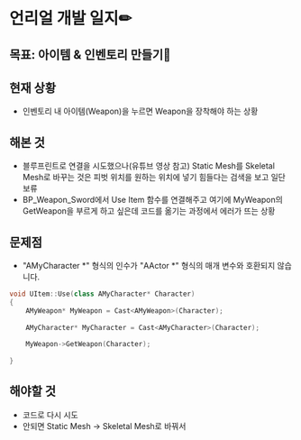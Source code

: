# 언리얼 개발 일지✏



## 목표: 아이템 & 인벤토리 만들기🎁

## 현재 상황

* 인벤토리 내 아이템(Weapon)을 누르면 Weapon을 장착해야 하는 상황


## 해본 것

* 블루프린트로 연결을 시도했으나(유튜브 영상 참고) Static Mesh를 Skeletal Mesh로 바꾸는 것은 피벗 위치를 원하는 위치에 넣기 힘들다는 검색을 보고 일단 보류
* BP_Weapon_Sword에서 Use Item 함수를 연결해주고 여기에 MyWeapon의 GetWeapon을 부르게 하고 싶은데 코드를 옮기는 과정에서 에러가 뜨는 상황


## 문제점

* "AMyCharacter *" 형식의 인수가 "AActor *" 형식의 매개 변수와 호환되지 않습니다.

```C++
void UItem::Use(class AMyCharacter* Character)
{
	AMyWeapon* MyWeapon = Cast<AMyWeapon>(Character);
	
	AMyCharacter* MyCharacter = Cast<AMyCharacter>(Character);
	
	MyWeapon->GetWeapon(Character);
	
}
```


## 해야할 것

* 코드로 다시 시도
* 안되면 Static Mesh -> Skeletal Mesh로 바꿔서 
